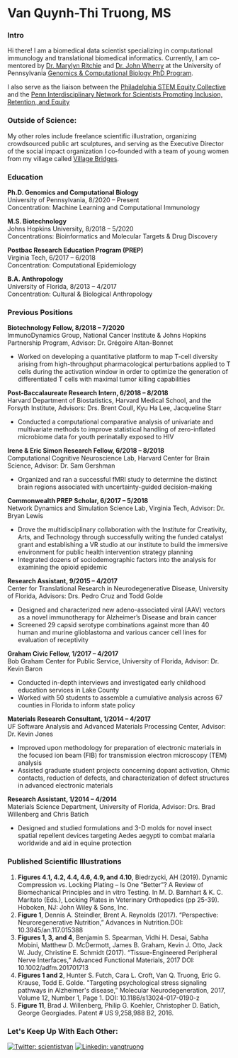 # Van Quynh-Thi Truong, MS
### Intro  
Hi there! I am a biomedical data scientist specializing in computational immunology and translational biomedical informatics. Currently, I am co-mentored by [Dr. Marylyn Ritchie](https://www.med.upenn.edu/pcpm/marylyn-d-ritchie-phd.html) and [Dr. John Wherry](https://www.med.upenn.edu/wherrylab/) at the University of Pennsylvania [Genomics & Computational Biology PhD Program](https://www.med.upenn.edu/gcb/).

I also serve as the liaison between the [Philadelphia STEM Equity Collective](https://www.philastemeco.org/equity-collective) and the [Penn Interdisciplinary Network for Scientists Promoting Inclusion, Retention, and Equity](https://www.med.upenn.edu/pennINSPIRE/)

### Outside of Science:
My other roles include freelance scientific illustration, organizing crowdsourced public art sculptures, and serving as the Executive Director of the social impact organization I co-founded with a team of young women from my village called [Village Bridges](www.villagebridges.org).

### Education
**Ph.D. Genomics and Computational Biology**  
University of Pennsylvania, 8/2020 – Present  
Concentration: Machine Learning and Computational Immunology  

**M.S. Biotechnology**  
Johns Hopkins University, 8/2018 – 5/2020  
Concentrations: Bioinformatics and Molecular Targets & Drug Discovery  

**Postbac Research Education Program (PREP)**  
Virginia Tech, 6/2017 – 6/2018  
Concentration: Computational Epidemiology  

**B.A. Anthropology**  
University of Florida, 8/2013 – 4/2017  
Concentration: Cultural & Biological Anthropology  

### Previous Positions
**Biotechnology Fellow, 8/2018 – 7/2020**  
ImmunoDynamics Group, National Cancer Institute & Johns Hopkins Partnership Program, Advisor: Dr. Grégoire Altan-Bonnet  
* Worked on developing a quantitative platform to map T-cell diversity arising from high-throughput pharmacological perturbations applied to T cells during the activation window in order to optimize the generation of differentiated T cells with maximal tumor killing capabilities  

**Post-Baccalaureate Research Intern, 6/2018 – 8/2018**  
Harvard Department of Biostatistics, Harvard Medical School, and the Forsyth Institute, Advisors: Drs. Brent Coull, Kyu Ha Lee, Jacqueline Starr  
* Conducted a computational comparative analysis of univariate and multivariate methods to improve statistical handling of zero-inflated microbiome data for youth perinatally exposed to HIV  

**Irene & Eric Simon Research Fellow, 6/2018 – 8/2018**  
Computational Cognitive Neuroscience Lab, Harvard Center for Brain Science, Advisor: Dr. Sam Gershman  
* Organized and ran a successful fMRI study to determine the distinct brain regions associated with uncertainty-guided decision-making  

**Commonwealth PREP Scholar, 6/2017 – 5/2018**  
Network Dynamics and Simulation Science Lab, Virginia Tech, Advisor: Dr. Bryan Lewis  
* Drove the multidisciplinary collaboration with the Institute for Creativity, Arts, and Technology through successfully writing the funded catalyst grant and establishing a VR studio at our institute to build the immersive environment for public health intervention strategy planning  
* Integrated dozens of sociodemographic factors into the analysis for examining the opioid epidemic  

**Research Assistant, 9/2015 – 4/2017**  
Center for Translational Research in Neurodegenerative Disease, University of Florida, Advisors: Drs. Pedro Cruz and Todd Golde       
* Designed and characterized new adeno-associated viral (AAV) vectors as a novel immunotherapy for Alzheimer’s Disease and brain cancer  
* Screened 29 capsid serotype combinations against more than 40 human and murine glioblastoma and various cancer cell lines for evaluation of receptivity  

**Graham Civic Fellow, 1/2017 – 4/2017**  
Bob Graham Center for Public Service, University of Florida, Advisor: Dr. Kevin Baron                              
* Conducted in-depth interviews and investigated early childhood education services in Lake County  
* Worked with 50 students to assemble a cumulative analysis across 67 counties in Florida to inform state policy  

**Materials Research Consultant, 1/2014 – 4/2017**  
UF Software Analysis and Advanced Materials Processing Center, Advisor: Dr. Kevin Jones   
* Improved upon methodology for preparation of electronic materials in the focused ion beam (FIB) for transmission electron microscopy (TEM) analysis  
* Assisted graduate student projects concerning dopant activation, Ohmic contacts, reduction of defects, and characterization of defect structures in advanced electronic materials  

**Research Assistant, 1/2014 – 4/2014**  
Materials Science Department, University of Florida, Advisor: Drs. Brad Willenberg and Chris Batich  
* Designed and studied formulations and 3-D molds for novel insect spatial repellent devices targeting Aedes aegypti to combat malaria worldwide and aid in equine protection  

### Published Scientific Illustrations
1.	**Figures 4.1, 4.2, 4.4, 4.6, 4.9, and 4.10**, Biedrzycki, AH (2019). Dynamic Compression vs. Locking Plating – Is One “Better”? A Review of Biomechanical Principles and in vitro Testing. In M. D. Barnhart & K. C. Maritato (Eds.), Locking Plates in Veterinary Orthopedics (pp 25-39). Hoboken, NJ: John Wiley & Sons, Inc. 
2.	**Figure 1**, Dennis A. Steindler, Brent A. Reynolds (2017). “Perspective: Neuroregenerative Nutrition,” Advances in Nutrition.DOI: 10.3945/an.117.015388
3.	**Figures 1, 3, and 4**, Benjamin S. Spearman, Vidhi H. Desai, Sabha Mobini, Matthew D. McDermott, James B. Graham, Kevin J. Otto, Jack W. Judy, Christine E. Schmidt (2017). “Tissue-Engineered Peripheral Nerve Interfaces,” Advanced Functional Materials, 2017 DOI: 10.1002/adfm.201701713
4.	**Figures 1 and 2**, Hunter S. Futch, Cara L. Croft, Van Q. Truong, Eric G. Krause, Todd E. Golde. "Targeting psychological stress signaling pathways in Alzheimer's disease,” Molecular Neurodegeneration, 2017, Volume 12, Number 1, Page 1. DOI: 10.1186/s13024-017-0190-z
5.	**Figure 11**, Brad J. Willenberg, Philip G. Koehler, Christopher D. Batich, George Georgiades. Patent # US 9,258,988 B2, 2016.

### Let's Keep Up With Each Other:
[![Twitter: scientistvan](https://img.shields.io/twitter/follow/scientistvan?style=for-the-badge)](https://twitter.com/scientistvan)
[![Linkedin: vanqtruong](https://img.shields.io/badge/-vanqtruong-blue?style=for-the-badge&logo=Linkedin&logoColor=white&link=https://www.linkedin.com/in/vanqtruong/)](https://www.linkedin.com/in/vanqtruong/)
